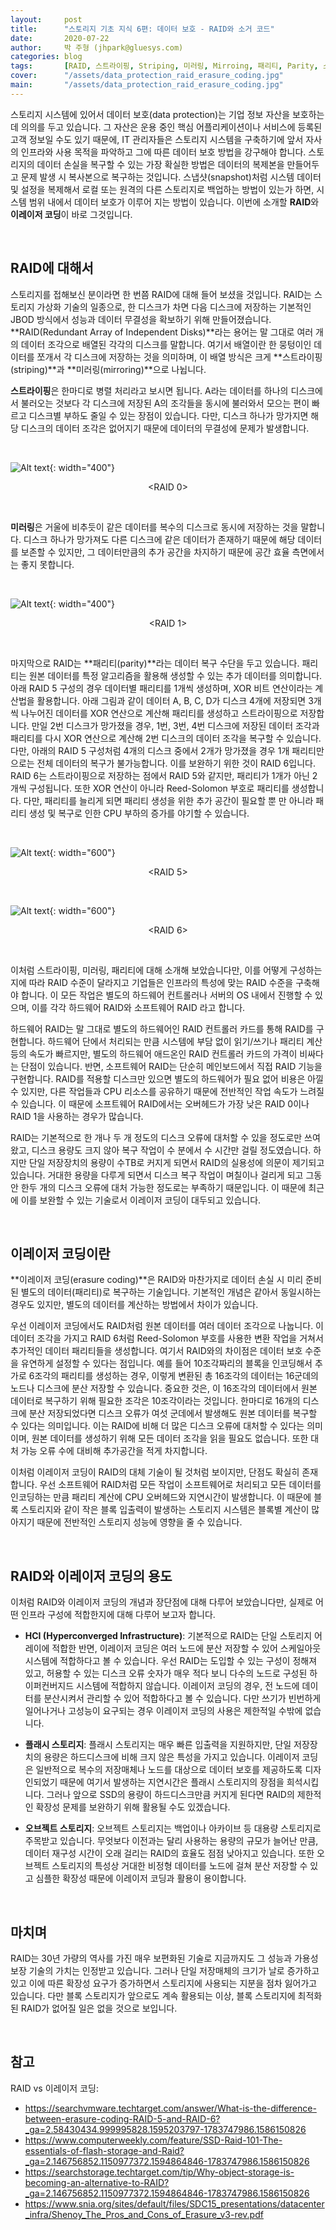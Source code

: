 ```yaml
---
layout:     post
title:      "스토리지 기초 지식 6편: 데이터 보호 - RAID와 소거 코드"
date:       2020-07-22
author:     박 주형 (jhpark@gluesys.com)
categories: blog
tags:       [RAID, 스트라이핑, Striping, 미러링, Mirroing, 패리티, Parity, 소거 코드, Erasure Coding, 데이터 보호]
cover:      "/assets/data_protection_raid_erasure_coding.jpg"
main:       "/assets/data_protection_raid_erasure_coding.jpg"
---
```


스토리지 시스템에 있어서 데이터 보호(data protection)는 기업 정보 자산을 보호하는 데 의의를 두고 있습니다. 그 자산은 운용 중인 핵심 어플리케이션이나 서비스에 등록된 고객 정보일 수도 있기 때문에, IT 관리자들은 스토리지 시스템을 구축하기에 앞서 자사의 인프라와 사용 목적을 파악하고 그에 따른 데이터 보호 방법을 강구해야 합니다. 스토리지의 데이터 손실을 복구할 수 있는 가장 확실한 방법은 데이터의 복제본을 만들어두고 문제 발생 시 복사본으로 복구하는 것입니다. 스냅샷(snapshot)처럼 시스템 데이터 및 설정을 복제해서 로컬 또는 원격의 다른 스토리지로 백업하는 방법이 있는가 하면, 시스템 범위 내에서 데이터 보호가 이루어 지는 방법이 있습니다. 이번에 소개할 **RAID**와 **이레이저 코딩**이 바로 그것입니다.  

&nbsp;

## RAID에 대해서
  
스토리지를 접해보신 분이라면 한 번쯤 RAID에 대해 들어 보셨을 것입니다. RAID는 스토리지 가상화 기술의 일종으로, 한 디스크가 차면 다음 디스크에 저장하는 기본적인 JBOD 방식에서 성능과 데이터 무결성을 확보하기 위해 만들어졌습니다. **RAID(Redundant Array of Independent Disks)**라는 용어는 말 그대로 여러 개의 데이터 조각으로 배열된 각각의 디스크를 말합니다. 여기서 배열이란 한 뭉텅이인 데이터를 쪼개서 각 디스크에 저장하는 것을 의미하며, 이 배열 방식은 크게 **스트라이핑(striping)**과 **미러링(mirroring)**으로 나뉩니다.  

**스트라이핑**은 한마디로 병렬 처리라고 보시면 됩니다. A라는 데이터를 하나의 디스크에서 불러오는 것보다 각 디스크에 저장된 A의 조각들을 동시에 불러와서 모으는 편이 빠르고 디스크별 부하도 줄일 수 있는 장점이 있습니다. 다만, 디스크 하나가 망가지면 해당 디스크의 데이터 조각은 없어지기 때문에 데이터의 무결성에 문제가 발생합니다.  
  
&nbsp;  

![Alt text](/assets/RAID_0.png){: width="400"}
<center>&#60;RAID 0&#62;</center>

&nbsp;

**미러링**은 거울에 비추듯이 같은 데이터를 복수의 디스크로 동시에 저장하는 것을 말합니다. 디스크 하나가 망가져도 다른 디스크에 같은 데이터가 존재하기 때문에 해당 데이터를 보존할 수 있지만, 그 데이터만큼의 추가 공간을 차지하기 때문에 공간 효율 측면에서는 좋지 못합니다.  

&nbsp;  

![Alt text](/assets/RAID_1.png){: width="400"}
<center>&#60;RAID 1&#62;</center>

&nbsp;
  
마지막으로 RAID는 **패리티(parity)**라는 데이터 복구 수단을 두고 있습니다. 패리티는 원본 데이터를 특정 알고리즘을 활용해 생성할 수 있는 추가 데이터를 의미합니다. 아래 RAID 5 구성의 경우 데이터별 패리티를 1개씩 생성하며, XOR 비트 연산이라는 계산법을 활용합니다. 아래 그림과 같이 데이터 A, B, C, D가 디스크 4개에 저장되면 3개씩 나누어진 데이터를 XOR 연산으로 계산해 패리티를 생성하고 스트라이핑으로 저장합니다. 만일 2번 디스크가 망가졌을 경우, 1번, 3번, 4번 디스크에 저장된 데이터 조각과 패리티를 다시 XOR 연산으로 계산해 2번 디스크의 데이터 조각을 복구할 수 있습니다. 다만, 아래의 RAID 5 구성처럼 4개의 디스크 중에서 2개가 망가졌을 경우 1개 패리티만으로는 전체 데이터의 복구가 불가능합니다. 이를 보완하기 위한 것이 RAID 6입니다. RAID 6는 스트라이핑으로 저장하는 점에서 RAID 5와 같지만, 패리티가 1개가 아닌 2개씩 구성됩니다. 또한 XOR 연산이 아니라 Reed-Solomon 부호로 패리티를 생성합니다. 다만, 패리티를 늘리게 되면 패리티 생성을 위한 추가 공간이 필요할 뿐 만 아니라 패리티 생성 및 복구로 인한 CPU 부하의 증가를 야기할 수 있습니다.  

&nbsp;  

![Alt text](/assets/RAID_5.png){: width="600"}
<center>&#60;RAID 5&#62;</center>

&nbsp;

![Alt text](/assets/RAID_6.png){: width="600"}
<center>&#60;RAID 6&#62;</center>

&nbsp;

이처럼 스트라이핑, 미러링, 패리티에 대해 소개해 보았습니다만, 이를 어떻게 구성하는지에 따라 RAID 수준이 달라지고 기업들은 인프라의 특성에 맞는 RAID 수준을 구축해야 합니다. 이 모든 작업은 별도의 하드웨어 컨트롤러나 서버의 OS 내에서 진행할 수 있으며, 이를 각각 하드웨어 RAID와 소프트웨어 RAID 라고 합니다.  

하드웨어 RAID는 말 그대로 별도의 하드웨어인 RAID 컨트롤러 카드를 통해 RAID를 구현합니다. 하드웨어 단에서 처리되는 만큼 시스템에 부담 없이 읽기/쓰기나 패리티 계산 등의 속도가 빠르지만, 별도의 하드웨어 애드온인 RAID 컨트롤러 카드의 가격이 비싸다는 단점이 있습니다. 반면, 소프트웨어 RAID는 단순히 메인보드에서 직접 RAID 기능을 구현합니다. RAID를 적용할 디스크만 있으면 별도의 하드웨어가 필요 없어 비용은 아낄 수 있지만, 다른 작업들과 CPU 리소스를 공유하기 때문에 전반적인 작업 속도가 느려질 수 있습니다. 이 때문에 소프트웨어 RAID에서는 오버헤드가 가장 낮은 RAID 0이나 RAID 1을 사용하는 경우가 많습니다.  

RAID는 기본적으로 한 개나 두 개 정도의 디스크 오류에 대처할 수 있을 정도로만 쓰여 왔고, 디스크 용량도 크지 않아 복구 작업이 수 분에서 수 시간만 걸릴 정도였습니다. 하지만 단일 저장장치의 용량이 수TB로 커지게 되면서 RAID의 실용성에 의문이 제기되고 있습니다. 거대한 용량을 다루게 되면서 디스크 복구 작업이 며칠이나 걸리게 되고 그동안 한두 개의 디스크 오류에 대처 가능한 정도로는 부족하기 때문입니다. 이 때문에 최근에 이를 보완할 수 있는 기술로서 이레이저 코딩이 대두되고 있습니다.  

&nbsp;

## 이레이저 코딩이란
  
**이레이저 코딩(erasure coding)**은 RAID와 마찬가지로 데이터 손실 시 미리 준비된 별도의 데이터(패리티)로 복구하는 기술입니다. 기본적인 개념은 같아서 동일시하는 경우도 있지만, 별도의 데이터를 계산하는 방법에서 차이가 있습니다.  

우선 이레이저 코딩에서도 RAID처럼 원본 데이터를 여러 데이터 조각으로 나눕니다. 이 데이터 조각을 가지고 RAID 6처럼 Reed-Solomon 부호를 사용한 변환 작업을 거쳐서 추가적인 데이터 패리티들을 생성합니다. 여기서 RAID와의 차이점은 데이터 보호 수준을 유연하게 설정할 수 있다는 점입니다. 예를 들어 10조각짜리의 블록을 인코딩해서 추가로 6조각의 패리티를 생성하는 경우, 이렇게 변환된 총 16조각의 데이터는 16군데의 노드나 디스크에 분산 저장할 수 있습니다. 중요한 것은, 이 16조각의 데이터에서 원본 데이터로 복구하기 위해 필요한 조각은 10조각이라는 것입니다. 한마디로 16개의 디스크에 분산 저장되었다면 디스크 오류가 여섯 군데에서 발생해도 원본 데이터를 복구할 수 있다는 의미입니다. 이는 RAID에 비해 더 많은 디스크 오류에 대처할 수 있다는 의미이며, 원본 데이터를 생성하기 위해 모든 데이터 조각을 읽을 필요도 없습니다. 또한 대처 가능 오류 수에 대비해 추가공간을 적게 차지합니다.  

이처럼 이레이저 코딩이 RAID의 대체 기술이 될 것처럼 보이지만, 단점도 확실히 존재합니다. 우선 소프트웨어 RAID처럼 모든 작업이 소프트웨어로 처리되고 모든 데이터를 인코딩하는 만큼 패리티 계산에 CPU 오버헤드와 지연시간이 발생합니다. 이 때문에 블록 스토리지와 같이 작은 블록 입출력이 발생하는 스토리지 시스템은 블록별 계산이 많아지기 때문에 전반적인 스토리지 성능에 영향을 줄 수 있습니다.  

&nbsp;

## RAID와 이레이저 코딩의 용도
  
이처럼 RAID와 이레이저 코딩의 개념과 장단점에 대해 다루어 보았습니다만, 실제로 어떤 인프라 구성에 적합한지에 대해 다루어 보고자 합니다.  

 * **HCI (Hyperconverged Infrastructure)**: 기본적으로 RAID는 단일 스토리지 어레이에 적합한 반면, 이레이저 코딩은 여러 노드에 분산 저장할 수 있어 스케일아웃 시스템에 적합하다고 볼 수 있습니다. 우선 RAID는 도입할 수 있는 구성이 정해져 있고, 허용할 수 있는 디스크 오류 숫자가 매우 적다 보니 다수의 노드로 구성된 하이퍼컨버지드 시스템에 적합하지 않습니다. 이레이저 코딩의 경우, 전 노드에 데이터를 분산시켜서 관리할 수 있어 적합하다고 볼 수 있습니다. 다만 쓰기가 빈번하게 일어나거나 고성능이 요구되는 경우 이레이저 코딩의 사용은 제한적일 수밖에 없습니다.  

 * **플래시 스토리지**: 플래시 스토리지는 매우 빠른 입출력을 지원하지만, 단일 저장장치의 용량은 하드디스크에 비해 크지 않은 특성을 가지고 있습니다. 이레이저 코딩은 일반적으로 복수의 저장매체나 노드를 대상으로 데이터 보호를 제공하도록 디자인되었기 때문에 여기서 발생하는 지연시간은 플래시 스토리지의 장점을 희석시킵니다. 그러나 앞으로 SSD의 용량이 하드디스크만큼 커지게 된다면 RAID의 제한적인 확장성 문제를 보완하기 위해 활용될 수도 있겠습니다.  

 * **오브젝트 스토리지**: 오브젝트 스토리지는 백업이나 아카이브 등 대용량 스토리지로 주목받고 있습니다. 무엇보다 이전과는 달리 사용하는 용량의 규모가 늘어난 만큼, 데이터 재구성 시간이 오래 걸리는 RAID의 효율도 점점 낮아지고 있습니다. 또한 오브젝트 스토리지의 특성상 거대한 비정형 데이터를 노드에 걸쳐 분산 저장할 수 있고 심플한 확장성 때문에 이레이저 코딩과 활용이 용이합니다.  

&nbsp;

## 마치며
  
RAID는 30년 가량의 역사를 가진 매우 보편화된 기술로 지금까지도 그 성능과 가용성 보장 기술의 가치는 인정받고 있습니다. 그러나 단일 저장매체의 크기가 날로 증가하고 있고 이에 따른 확장성 요구가 증가하면서 스토리지에 사용되는 지분을 점차 잃어가고 있습니다. 다만 블록 스토리지가 앞으로도 계속 활용되는 이상, 블록 스토리지에 최적화된 RAID가 없어질 일은 없을 것으로 보입니다.  

&nbsp;

## 참고
  
RAID vs 이레이저 코딩: 
 * https://searchvmware.techtarget.com/answer/What-is-the-difference-between-erasure-coding-RAID-5-and-RAID-6?_ga=2.58430434.999995828.1595203797-1783747986.1586150826
 * https://www.computerweekly.com/feature/SSD-Raid-101-The-essentials-of-flash-storage-and-Raid?_ga=2.146756852.1150977372.1594864846-1783747986.1586150826
 * https://searchstorage.techtarget.com/tip/Why-object-storage-is-becoming-an-alternative-to-RAID?_ga=2.146756852.1150977372.1594864846-1783747986.1586150826
 * https://www.snia.org/sites/default/files/SDC15_presentations/datacenter_infra/Shenoy_The_Pros_and_Cons_of_Erasure_v3-rev.pdf

